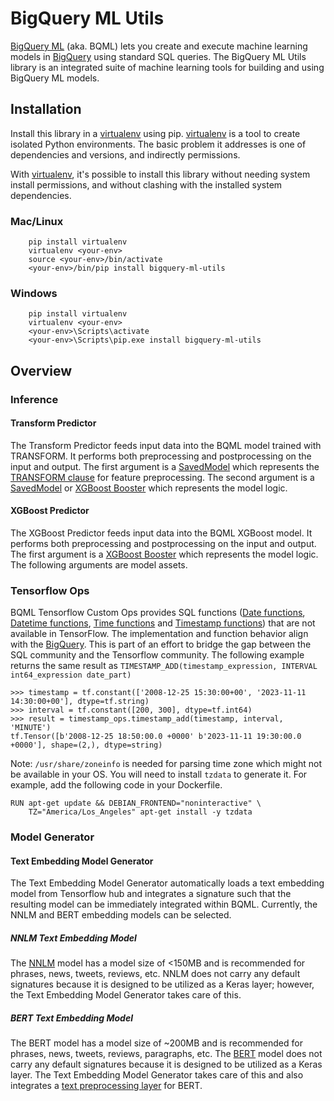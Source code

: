 # BigQuery ML Utils

[BigQuery ML](https://cloud.google.com/bigquery-ml/docs/introduction) (aka.
BQML) lets you create and execute machine learning models in [BigQuery](https://cloud.google.com/bigquery/docs/introduction)
using standard SQL queries. The BigQuery ML Utils library is an integrated suite
of machine learning tools for building and using BigQuery ML models.


## Installation

Install this library in a [virtualenv](https://virtualenv.pypa.io/en/latest/)
using pip. [virtualenv](https://virtualenv.pypa.io/en/latest/) is a tool to
create isolated Python environments. The basic problem it addresses is one of
dependencies and versions, and indirectly permissions.

With [virtualenv](https://virtualenv.pypa.io/en/latest/), it's possible to
install this library without needing system install permissions, and without
clashing with the installed system
dependencies.

### Mac/Linux

```
    pip install virtualenv
    virtualenv <your-env>
    source <your-env>/bin/activate
    <your-env>/bin/pip install bigquery-ml-utils
```

### Windows

```
    pip install virtualenv
    virtualenv <your-env>
    <your-env>\Scripts\activate
    <your-env>\Scripts\pip.exe install bigquery-ml-utils
```

## Overview

### Inference

#### Transform Predictor

The Transform Predictor feeds input data into the BQML model trained with
TRANSFORM. It performs both preprocessing and postprocessing on the input and
output. The first argument is a [SavedModel](https://www.tensorflow.org/guide/saved_model/)
which represents the [TRANSFORM clause](https://cloud.google.com/bigquery-ml/docs/bigqueryml-transform/)
for feature preprocessing. The second argument is a
[SavedModel](https://www.tensorflow.org/guide/saved_model/) or
[XGBoost Booster](https://xgboost.readthedocs.io/en/latest/) which represents
the model logic.

#### XGBoost Predictor

The XGBoost Predictor feeds input data into the BQML XGBoost model. It performs
both preprocessing and postprocessing on the input and output. The first
argument is a [XGBoost Booster](https://xgboost.readthedocs.io/en/latest/) which
represents the model logic. The following arguments are model assets.

### Tensorflow Ops

BQML Tensorflow Custom Ops provides SQL functions ([Date functions](https://cloud.google.com/bigquery/docs/reference/standard-sql/date_functions),
[Datetime functions](https://cloud.google.com/bigquery/docs/reference/standard-sql/datetime_functions),
[Time functions](https://cloud.google.com/bigquery/docs/reference/standard-sql/time_functions)
and [Timestamp functions](https://cloud.google.com/bigquery/docs/reference/standard-sql/timestamp_functions))
that are not available in TensorFlow. The implementation and function behavior
align with the [BigQuery](https://cloud.google.com/bigquery). This is part of an
effort to bridge the gap between the SQL community and the Tensorflow community.
The following example returns the same result as `TIMESTAMP_ADD(timestamp_expression, INTERVAL int64_expression date_part)`

```
>>> timestamp = tf.constant(['2008-12-25 15:30:00+00', '2023-11-11 14:30:00+00'], dtype=tf.string)
>>> interval = tf.constant([200, 300], dtype=tf.int64)
>>> result = timestamp_ops.timestamp_add(timestamp, interval, 'MINUTE')
tf.Tensor([b'2008-12-25 18:50:00.0 +0000' b'2023-11-11 19:30:00.0 +0000'], shape=(2,), dtype=string)
```

Note: `/usr/share/zoneinfo` is needed for parsing time zone which might not be
available in your OS. You will need to install `tzdata` to generate it. For
example, add the following code in your Dockerfile.

```
RUN apt-get update && DEBIAN_FRONTEND="noninteractive" \
    TZ="America/Los_Angeles" apt-get install -y tzdata
```

### Model Generator

#### Text Embedding Model Generator

The Text Embedding Model Generator automatically loads a text embedding model
from Tensorflow hub and integrates a signature such that the resulting model can
be immediately integrated within BQML. Currently, the NNLM and BERT embedding
models can be selected.

##### NNLM Text Embedding Model

The [NNLM](https://tfhub.dev/google/nnlm-en-dim50-with-normalization/2) model
has a model size of <150MB and is recommended for phrases, news, tweets,
reviews, etc. NNLM does not carry any default signatures because it is designed
to be utilized as a Keras layer; however, the Text Embedding Model Generator
takes care of this.

##### BERT Text Embedding Model

The BERT model has a model size of ~200MB and is recommended for phrases, news,
tweets, reviews, paragraphs, etc. The [BERT](https://tfhub.dev/tensorflow/bert_en_cased_L-12_H-768_A-12/4) model does not carry any default signatures
because it is designed to be utilized as a Keras layer. The Text Embedding Model
Generator takes care of this and also integrates a [text preprocessing layer](https://tfhub.dev/tensorflow/bert_en_cased_preprocess/3) for BERT.
